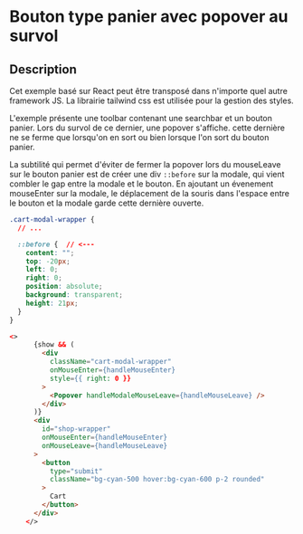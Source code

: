 # Bouton type panier avec popover au survol

## Description

Cet exemple basé sur React peut être transposé dans n'importe quel autre framework JS. La librairie tailwind css est utilisée pour la gestion des styles.

L'exemple présente une toolbar contenant une searchbar et un bouton panier. Lors du survol de ce dernier, une popover s'affiche. cette dernière ne se ferme que lorsqu'on en sort ou bien lorsque l'on sort du bouton panier.

La subtilité qui permet d'éviter de fermer la popover lors du mouseLeave sur le bouton panier est de créer une div ````::before```` sur la modale, qui vient combler le gap entre la modale et le bouton. En ajoutant un évenement mouseEnter sur la modale, 
le déplacement de la souris dans l'espace entre le bouton et la modale garde cette dernière ouverte.

````css
.cart-modal-wrapper {
  // ...

  ::before {  // <--- 
    content: "";
    top: -20px;
    left: 0;
    right: 0;
    position: absolute;
    background: transparent;
    height: 21px;
  }
}
````

````html
<>
      {show && (
        <div
          className="cart-modal-wrapper"
          onMouseEnter={handleMouseEnter}
          style={{ right: 0 }}
        >
          <Popover handleModaleMouseLeave={handleMouseLeave} />
        </div>
      )}
      <div
        id="shop-wrapper"
        onMouseEnter={handleMouseEnter}
        onMouseLeave={handleMouseLeave}
      >
        <button
          type="submit"
          className="bg-cyan-500 hover:bg-cyan-600 p-2 rounded"
        >
          Cart
        </button>
      </div>
    </>
````
